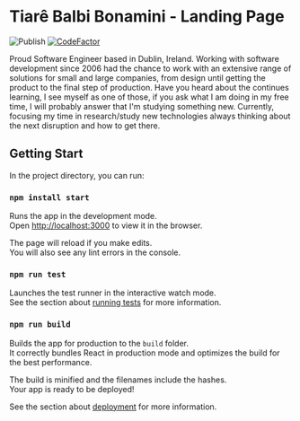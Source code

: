 # Tiarê Balbi Bonamini - Landing Page

![Publish](https://github.com/tiarebalbi/tiarebalbi-website/workflows/Publish/badge.svg)
[![CodeFactor](https://www.codefactor.io/repository/github/tiarebalbi/tiarebalbi-website/badge)](https://www.codefactor.io/repository/github/tiarebalbi/tiarebalbi-website)

Proud Software Engineer based in Dublin, Ireland. 
Working with software development since 2006 had the chance to work 
with an extensive range of solutions for small and large companies, 
from design until getting the product to the final step of production.
Have you heard about the continues learning, I see myself as one of 
those, if you ask what I am doing in my free time, 
I will probably answer that I'm studying something new. Currently, focusing my time in research/study 
new technologies always thinking about the next disruption and how to get there.

## Getting Start

In the project directory, you can run:

### `npm install start`

Runs the app in the development mode.<br>
Open [http://localhost:3000](http://localhost:3000) to view it in the browser.

The page will reload if you make edits.<br>
You will also see any lint errors in the console.

### `npm run test`

Launches the test runner in the interactive watch mode.<br>
See the section about [running tests](https://facebook.github.io/create-react-app/docs/running-tests) for more information.

### `npm run build`

Builds the app for production to the `build` folder.<br>
It correctly bundles React in production mode and optimizes the build for the best performance.

The build is minified and the filenames include the hashes.<br>
Your app is ready to be deployed!

See the section about [deployment](https://facebook.github.io/create-react-app/docs/deployment) for more information.
